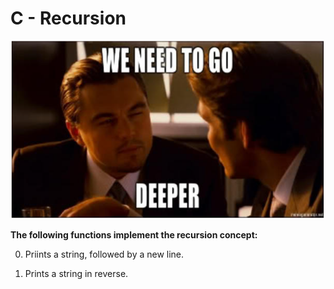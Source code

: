 # C - Recursion
![snapshot](Snapshot.PNG)  

**The following functions implement the recursion concept:**

0. Priints a string, followed by a new line.

1. Prints a string in reverse.
